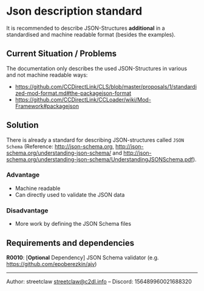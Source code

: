 # Json description standard

It is recommended to describe JSON-Structures __additional__ in a standardised and machine readable format (besides the examples).

## Current Situation / Problems

The documentation only describes the used JSON-Structures in various and not machine readable ways:
- <https://github.com/CCDirectLink/CLS/blob/master/proposals/1/standardized-mod-format.md#the-packagejson-format>
- <https://github.com/CCDirectLink/CCLoader/wiki/Mod-Framework#packagejson>

## Solution

There is already a standard for describing JSON-structures called `JSON Schema` (Reference: <http://json-schema.org>, <http://json-schema.org/understanding-json-schema/> and <http://json-schema.org/understanding-json-schema/UnderstandingJSONSchema.pdf>).

### Advantage

- Machine readable
- Can directly used to validate the JSON data

### Disadvantage

- More work by defining the JSON Schema files

## Requirements and dependencies

__R0010__: [__Optional__ Dependency] JSON Schema validator (e.g. <https://github.com/epoberezkin/ajv>)

---

Author: streetclaw <streetclaw@c2dl.info> – Discord: 156489960021688320